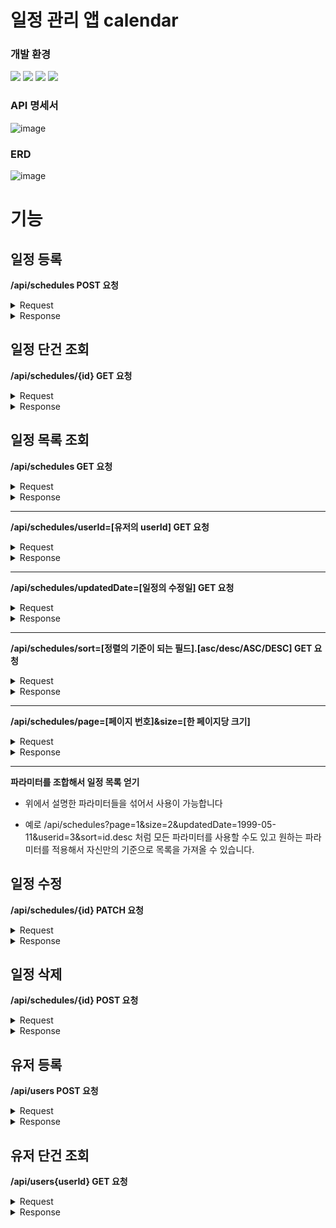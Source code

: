 # 일정 관리 앱 calendar

### 개발 환경
<div>
  <img src="https://img.shields.io/badge/java-007396?style=for-the-badge&logo=java&logoColor=white"> 
  <img src="https://img.shields.io/badge/mysql-4479A1?style=for-the-badge&logo=mysql&logoColor=white">
  <img src="https://img.shields.io/badge/spring-6DB33F?style=for-the-badge&logo=spring&logoColor=white">
  <img src="https://img.shields.io/badge/Gradle-02303A.svg?style=for-the-badge&logo=Gradle&logoColor=white">
</div>

### API 명세서

![image](https://github.com/user-attachments/assets/12d5d269-cadf-46ef-9087-d0505aa18128)


### ERD

![image](https://github.com/user-attachments/assets/c1489ef6-574d-4f41-96b1-fe9554c7ac4e)

# 기능

## 일정 등록

**/api/schedules POST 요청**

<details>
  <summary>Request</summary>
  
  ```
  {
    "todo" : "할 일",
    "userId" : "1",
    "password" : "aaa"
  }
  ```
- todo -> 할 일
- userId -> 유저 식별자
- password -> 비밀번호

</details>

<details>
<summary>Response</summary>
  
성공
```
{
  "id": 48,
  "todo": "할 일",
  "username": "이름 업테이트",
  "createdDate": "2025-01-28 14:37:11",
  "updatedDate": "2025-01-28 14:37:11"
}
```
- id -> 일정 식별자
- todo -> 할 일
- username -> 유저 이름
- createDate -> 일정 생성일
- updatedDate -> 일정 수정일

실패
```
{
  "todo": "할 일은 필수 입력 값입니다."
}
```
- todo는 필수로 입력 해야됩니다.

```
{
  "todo": "최대 200자 까지 허용됩니다."
}
```
- todo는 최대 200자 까지 입력이 가능합니다.

```
{
  "password": "비밀번호는 필수 입력 값입니다."
}
```
- password는 필수로 입력 해야됩니다.

```
{
  "message": "userId에 해당하는 유저가 없습니다."
}
```
- 존재하지 않는 유저의 userId를 전달하면 오류가 발생합니다.
</details>

## 일정 단건 조회

**/api/schedules/{id} GET 요청**

<details>
<summary>Request</summary>
  
- PathVariable로 일정의 식별자인 id를 명시하면 된다.

</details>

<details>
<summary>Response</summary>

성공
```
{
  "id": 1,
  "todo": "할 일",
  "username": "이름 업테이트",
  "createdDate": "2000-04-29 00:00:00",
  "updatedDate": "2025-05-11 00:00:00"
}
```
- id -> 일정 식별자
- todo -> 할 일
- username -> 유저 이름
- createDate -> 일정 생성일
- updatedDate -> 일정 수정일

실패
```
{
  "message": "id에 해당하는 일정이 없습니다."
}
```
- 존재하지 않는 유저를 조회하면 오류가 발생합니다.
</details>

## 일정 목록 조회

**/api/schedules GET 요청**

<details>
<summary>Request</summary>
  
/api/schedules 로 GET 요청을 하면 된다.

</details>

<details>
<summary>Response</summary>

성공
```
[
    {
        "id": 1,
        "todo": "할 일",
        "username": "이름 업테이트",
        "createdDate": "2000-04-29 00:00:00",
        "updatedDate": "2025-05-11 00:00:00"
    },
    {
        "id": 2,
        "todo": "할 일2",
        "username": "이름 업테이트",
        "createdDate": "2000-04-30 00:00:00",
        "updatedDate": "2025-05-12 00:00:00"
    },
    {
        "id": 3,
        "todo": "할 일3",
        "username": "이름 업테이트",
        "createdDate": "2000-04-27 00:00:00",
        "updatedDate": "2025-05-13 00:00:00"
    },
    {
        "id": 48,
        "todo": "할 일",
        "username": "이름 업테이트",
        "createdDate": "2025-01-28 14:37:11",
        "updatedDate": "2025-01-28 14:37:11"
    }
]
```
- id -> 일정 식별자
- todo -> 할 일
- username -> 유저 이름
- createDate -> 일정 생성일
- updatedDate -> 일정 수정일

일정이 없을 경우
```
[]
```
- 일정이 존재하지 않으면 빈 리스트를 반환합니다.
</details>

<hr>

**/api/schedules/userId=[유저의 userId] GET 요청**

<details>
<summary>Request</summary>
  
- 파라미터로 유저의 식별자인 userId를 명시하면 된다.

</details>

<details>
<summary>Response</summary>

성공
```
[
    {
        "id": 1,
        "todo": "할 일",
        "username": "이름 업테이트",
        "createdDate": "2000-04-29 00:00:00",
        "updatedDate": "2025-05-11 00:00:00"
    },
    {
        "id": 2,
        "todo": "할 일2",
        "username": "이름 업테이트",
        "createdDate": "2000-04-30 00:00:00",
        "updatedDate": "2025-05-12 00:00:00"
    },
    {
        "id": 3,
        "todo": "할 일3",
        "username": "이름 업테이트",
        "createdDate": "2000-04-27 00:00:00",
        "updatedDate": "2025-05-13 00:00:00"
    },
    {
        "id": 48,
        "todo": "할 일",
        "username": "이름 업테이트",
        "createdDate": "2025-01-28 14:37:11",
        "updatedDate": "2025-01-28 14:37:11"
    }
]
```
- id -> 일정 식별자
- todo -> 할 일
- username -> 유저 이름
- createDate -> 일정 생성일
- updatedDate -> 일정 수정일
- userId에 해당하는 일정들을 리스트로 반환합니다.

userId에 해당하는 일정이 없을 경우
```
[]
```
- 일정이 존재하지 않으면 빈 리스트를 반환합니다.
</details>

<hr>

**/api/schedules/updatedDate=[일정의 수정일] GET 요청**

<details>
<summary>Request</summary>
  
- 파라미터로 유저의 수정일을 yyyy-mm-dd 형식으로 명시하면 된다..

</details>

<details>
<summary>Response</summary>

성공
```
[
    {
        "id": 5,
        "todo": "할 일5",
        "username": "업데이트2",
        "createdDate": "2000-05-02 00:00:00",
        "updatedDate": "1999-05-11 00:00:00"
    },
    {
        "id": 6,
        "todo": "할 일5",
        "username": "업데이트2",
        "createdDate": "2000-05-03 00:00:00",
        "updatedDate": "1999-05-11 00:00:00"
    }
]
```
- id -> 일정 식별자
- todo -> 할 일
- username -> 유저 이름
- createDate -> 일정 생성일
- updatedDate -> 일정 수정일
- updatedDate에 해당하는 일정들을 리스트로 반환합니다.

실패
```
{
    "message": "날짜 형식이 올바르지 않습니다."
}
```
- yyyy-mm-dd 형식으로 입력하지 않으면 오류가 발생합니다.
</details>

<hr>

**/api/schedules/sort=[정렬의 기준이 되는 필드].[asc/desc/ASC/DESC] GET 요청**

<details>
<summary>Request</summary>
  
- 파라미터로 정렬의 기준이되는 필드와 방향을 설정하면 된.

</details>

<details>
<summary>Response</summary>

성공
```
[
    {
        "id": 3,
        "todo": "할 일3",
        "username": "이름 업테이트",
        "createdDate": "2000-04-27 00:00:00",
        "updatedDate": "2025-05-13 00:00:00"
    },
    {
        "id": 2,
        "todo": "할 일2",
        "username": "이름 업테이트",
        "createdDate": "2000-04-30 00:00:00",
        "updatedDate": "2025-05-12 00:00:00"
    },
    {
        "id": 1,
        "todo": "할 일",
        "username": "이름 업테이트",
        "createdDate": "2000-04-29 00:00:00",
        "updatedDate": "2025-05-11 00:00:00"
    },
    {
        "id": 4,
        "todo": "할 일4",
        "username": "tgg",
        "createdDate": "2000-05-01 00:00:00",
        "updatedDate": "2025-02-12 00:00:00"
    },
    {
        "id": 48,
        "todo": "할 일",
        "username": "이름 업테이트",
        "createdDate": "2025-01-28 14:37:11",
        "updatedDate": "2025-01-28 14:37:11"
    },
    {
        "id": 5,
        "todo": "할 일5",
        "username": "업데이트2",
        "createdDate": "2000-05-02 00:00:00",
        "updatedDate": "1999-05-11 00:00:00"
    },
    {
        "id": 6,
        "todo": "할 일5",
        "username": "업데이트2",
        "createdDate": "2000-05-03 00:00:00",
        "updatedDate": "1999-05-11 00:00:00"
    }
]
```
- id -> 일정 식별자
- todo -> 할 일
- username -> 유저 이름
- createDate -> 일정 생성일
- updatedDate -> 일정 수정일
- 현재 예시에서는 api/schedules.sort=updatedDate.desc로 요청한 결과이다. 수정일을 기준으로 내림차순 정렬된 것을 볼 수 있다.

실패
```
{
    "message": "정렬 형식이 올바르지 않습니다."
}
```
- [정렬의 기준이 되는 필드].[asc/desc/ASC/DESC] 형식으로 입력하지 않으면 오류가 발생합니다.
- id, todo, createdDate, updatedDate가 정렬의 기준이 될 수 있습니다.
</details>

<hr>

**/api/schedules/page=[페이지 번호]&size=[한 페이지당 크기]**

<details>
<summary>Request</summary>
  
- page와 size 두 개의 파라미터를 모두 입력해야 됩니다.

</details>

<details>
<summary>Response</summary>

성공
```
[
    {
        "id": 1,
        "todo": "할 일",
        "username": "이름 업테이트",
        "createdDate": "2000-04-29 00:00:00",
        "updatedDate": "2025-05-11 00:00:00"
    },
    {
        "id": 2,
        "todo": "할 일2",
        "username": "이름 업테이트",
        "createdDate": "2000-04-30 00:00:00",
        "updatedDate": "2025-05-12 00:00:00"
    },
    {
        "id": 3,
        "todo": "할 일3",
        "username": "이름 업테이트",
        "createdDate": "2000-04-27 00:00:00",
        "updatedDate": "2025-05-13 00:00:00"
    }
]
```
- id -> 일정 식별자
- todo -> 할 일
- username -> 유저 이름
- createDate -> 일정 생성일
- updatedDate -> 일정 수정일
- 현재 예시에서는 /api/schedules?page=1&size=3로 요청한 결과입니다.

실패
```
{
    "message": "페이징 형식이 올바르지 않습니다. size는 -1보다 크고, page는 1이상 입니다."
}
```
- page와 size파라미터를 모두 입력하지 않으면 페이징에 대한 요청은 무시됩니다.
- size는 0이상이어야 하며 page는 1이상 이어야 합니다.
</details>

<hr>

**파라미터를 조합해서 일정 목록 얻기**

- 위에서 설명한 파라미터들을 섞어서 사용이 가능합니다

- 예로 /api/schedules?page=1&size=2&updatedDate=1999-05-11&userid=3&sort=id.desc 처럼 모든 파라미터를 사용할 수도 있고 원하는 파라미터를 적용해서 자신만의 기준으로 목록을 가져올 수 있습니다.

## 일정 수정

**/api/schedules/{id} PATCH 요청**

<details>
  <summary>Request</summary>
  
  ```
  {
    "todo" : "할 일",
    "username" : "1",
    "password" : "aaa"
  }
  ```
- todo -> 할 일
- username -> 유저 이름
- password -> 비밀번호

</details>

<details>
<summary>Response</summary>
  
성공
```
{
    "id": 1,
    "todo": "할일 업데이트",
    "username": "이름 수정",
    "createdDate": "2000-04-29 00:00:00",
    "updatedDate": "2025-01-28 19:23:48"
}
```
- id -> 일정 식별자
- todo -> 할 일
- username -> 유저 이름
- createDate -> 일정 생성일
- updatedDate -> 일정 수정일

실패
```
{
    "message": "id에 해당하는 일정이 없습니다."
}
```
- 존재하지 않는 일정의 id를 입력하면 오류가 발생합니다. 

```
{
  "todo": "할 일은 필수 입력 값입니다."
}
```
- todo는 필수로 입력 해야됩니다.

```
{
  "todo": "최대 200자 까지 허용됩니다."
}
```
- todo는 최대 200자 까지 입력이 가능합니다.

```
{
  "password": "비밀번호는 필수 입력 값입니다."
}
```
- password는 필수로 입력 해야됩니다.

```
{
    "message": "비밀번호가 잘못되었습니다."
}
```
- 비밀번호가 일치하지 않으면 오류가 발생합니다.
</details>

## 일정 삭제

**/api/schedules/{id} POST 요청**

<details>
<summary>Request</summary>
  
```
{
  "password" : "비밀번호"
}
```
- password -> 비밀번호

</details>

<details>
<summary>Response</summary>
  
성공
204 No Content가 응답으로 돌아옵니다.

실패
```
{
    "message": "id에 해당하는 일정이 없습니다."
}
```
- 존재하지 않는 일정의 id를 입력하면 오류가 발생합니다. 

```
{
  "password": "비밀번호는 필수 입력 값입니다."
}
```
- password는 필수로 입력 해야됩니다.

```
{
  "message": "비밀번호가 잘못되었습니다."
}
```
- 비밀번호가 일치하지 않으면 오류가 발생합니다.
</details>

## 유저 등록

**/api/users POST 요청**

<details>
<summary>Request</summary>
  
```
{
    "username" : "새로운 유저",
    "email" : "rl123456@hanmail.net"
}
```
- username -> 유저 이름
- email -> 유저 이메일

</details>

<details>
<summary>Response</summary>
  
성공
```
{
    "userId": 124,
    "username": "새로운 유저1",
    "email": "rl123456@hanmail.net",
    "createdDate": "2025-01-30 13:18:39",
    "updatedDate": "2025-01-30 13:18:39"
}
```
- userId -> 유저 식별자
- username -> 유저  이름
- email -> 유저 이메일
- createDate -> 유저 생성일
- updatedDate -> 유 수정일

실패
```
{
    "email": "이메일 형식에 맞지 않습니다."
}
```
- 이메일 형식에 맞지 않으면 오류가 발생합니다.
</details>

## 유저 단건 조회

**/api/users{userId} GET 요청**

<details>
<summary>Request</summary>
  
PathVariable로 userId를 명시하면 됩니다.

</details>

<details>
<summary>Response</summary>
  
성공
```
{
    "userId": 125,
    "username": "새로운 유저1",
    "email": "rle@hanmail.net",
    "createdDate": "2025-01-30 13:32:06",
    "updatedDate": "2025-01-30 13:32:06"
}
```
- userId -> 유저 식별자
- username -> 유저  이름
- email -> 유저 이메일
- createDate -> 유저 생성일
- updatedDate -> 유 수정일

실패
```
{
    "message": "userId에 해당하는 유저가 없습니다."
}
```
- 존재하지 않는 유저의 userId를 입력하면 오류가 발생합니다.
</details>
